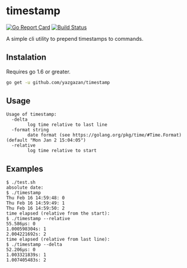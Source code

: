 timestamp
=========

[![Go Report Card](https://goreportcard.com/badge/github.com/yazgazan/timestamp)](https://goreportcard.com/report/github.com/yazgazan/timestamp)
[![Build Status](https://travis-ci.org/yazgazan/timestamp.svg?branch=master)](https://travis-ci.org/yazgazan/timestamp)

A simple cli utility to prepend timestamps to commands.

## Instalation

Requires go 1.6 or greater.

```sh
go get -u github.com/yazgazan/timestamp
```

## Usage

```
Usage of timestamp:
  -delta
    	log time relative to last line
  -format string
    	date format (see https://golang.org/pkg/time/#Time.Format) (default "Mon Jan 2 15:04:05")
  -relative
    	log time relative to start
```

## Examples

```
$ ./test.sh
absolute date:
$ ./timestamp
Thu Feb 16 14:59:48: 0
Thu Feb 16 14:59:49: 1
Thu Feb 16 14:59:50: 2
time elapsed (relative from the start):
$ ./timestamp --relative
55.586µs: 0
1.000598304s: 1
2.004221692s: 2
time elapsed (relative from last line):
$ ./timestamp --delta
52.206µs: 0
1.003321839s: 1
1.007405483s: 2
```

